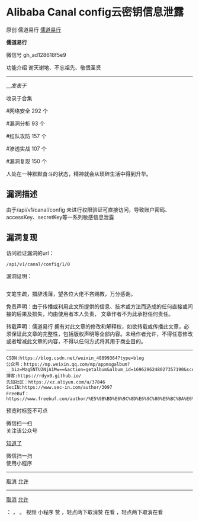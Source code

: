 #  Alibaba Canal config云密钥信息泄露

原创 儒道易行  [ 儒道易行 ](javascript:void\(0\);)

**儒道易行** ![]()

微信号 gh_ad128618f5e9

功能介绍 谢天谢地、不忘祖先、敬偎圣贤

____

___发表于_

收录于合集

#网络安全 292 个

#漏洞分析 93 个

#红队攻防 157 个

#渗透实战 107 个

#漏洞复现 150 个

人处在一种默默奋斗的状态，精神就会从琐碎生活中得到升华。

##  **漏洞描述**

由于/api/v1/canal/config 未进行权限验证可直接访问，导致账户密码、accessKey、secretKey等一系列敏感信息泄露

##  **漏洞复现**

访问验证漏洞的url：

    
    
    /api/v1/canal/config/1/0

漏洞证明：

![]()

文笔生疏，措辞浅薄，望各位大佬不吝赐教，万分感谢。

免责声明：由于传播或利用此文所提供的信息、技术或方法而造成的任何直接或间接的后果及损失，均由使用者本人负责， 文章作者不为此承担任何责任。

转载声明：儒道易行
拥有对此文章的修改和解释权，如欲转载或传播此文章，必须保证此文章的完整性，包括版权声明等全部内容。未经作者允许，不得任意修改或者增减此文章的内容，不得以任何方式将其用于商业目的。

  *   *   *   *   *   *   *   *   *   *   *   *   *   *   *   *   *   * 

    
    
    CSDN:https://blog.csdn.net/weixin_48899364?type=blog  
    公众号：https://mp.weixin.qq.com/mp/appmsgalbum?__biz=Mzg5NTU2NjA1Mw==&action=getalbum&album_id=1696286248027357190&scene=173&from_msgid=2247485408&from_itemidx=1&count=3&nolastread=1#wechat_redirect  
    博客:https://rdyx0.github.io/  
    先知社区：https://xz.aliyun.com/u/37846  
    SecIN:https://www.sec-in.com/author/3097  
    FreeBuf：https://www.freebuf.com/author/%E5%9B%BD%E6%9C%8D%E6%9C%80%E5%BC%BA%E6%B8%97%E9%80%8F%E6%8E%8C%E6%8E%A7%E8%80%85  
    

  

  

  

预览时标签不可点

微信扫一扫  
关注该公众号

[知道了](javascript:;)

微信扫一扫  
使用小程序

****

[取消](javascript:void\(0\);) [允许](javascript:void\(0\);)

****

[取消](javascript:void\(0\);) [允许](javascript:void\(0\);)

： ， 。   视频 小程序 赞 ，轻点两下取消赞 在看 ，轻点两下取消在看


